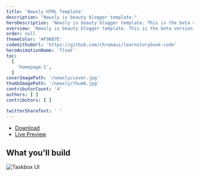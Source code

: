 ```yaml
---
title: 'Newsly HTML Template'
description: "Newsly is beauty blogger template."
heroDescription: 'Newsly is beauty blogger template. This is the beta version where everyone easy to development to next layout.'
overview: 'Newsly is beauty blogger template. This is the beta version where everyone easy to development to next layout. Newsly created using bootstrap 4 and responsive column and card. Compatible with various device screen size.'
order: null
themeColor: '#F96B7E'
codeGithubUrl: 'https://github.com/chromaui/learnstorybook-code'
heroAnimationName: 'float'
toc:
  [
    'homepage-1',
  ]
coverImagePath: '/newsly/cover.jpg'
thumbImagePath: '/newsly/thumb.jpg'
contributorCount: '4'
authors: [ ]
contributors: [ ]

twitterShareText: ' '
---
```


<div class="btn-download">
  <ul class="listing-download">
    <li><a class="link-download paddle_button" data-theme="none" href="#!" data-product="614607">Download</a></li>
    <li><a class="link-demo" target="_blank" href="https://kontena.website/html/theme/newsly">Live Preview</a></li>
  </ul>
</div>

<h2>What you'll build</h2>

![Taskbox UI](/newsly/newsly.png)
